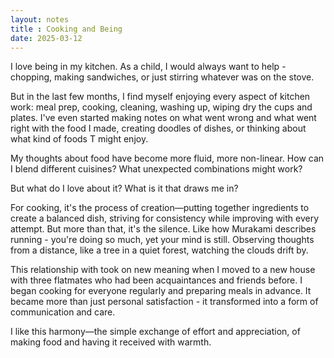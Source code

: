 ```yaml
---
layout: notes
title : Cooking and Being
date: 2025-03-12
---
```

I love being in my kitchen. As a child, I would always want to help - chopping, making sandwiches, or just stirring whatever was on the stove. 

But in the last few months, I find myself enjoying every aspect of kitchen work: meal prep, cooking, cleaning, washing up, wiping dry the cups and plates. I've even started making notes on what went wrong and what went right with the food I made, creating doodles of dishes, or thinking about what kind of foods T might enjoy.

My thoughts about food have become more fluid, more non-linear. How can I blend different cuisines? What unexpected combinations might work?

But what do I love about it? What is it that draws me in?

For cooking, it's the process of creation—putting together ingredients to create a balanced dish, striving for consistency while improving with every attempt. But more than that, it's the silence. Like how Murakami describes running - you're doing so much, yet your mind is still. Observing thoughts from a distance, like a tree in a quiet forest, watching the clouds drift by.

This relationship with took on new meaning when I moved to a new house with three flatmates who had been acquaintances and friends before. I began cooking for everyone regularly and preparing meals in advance. It became more than just personal satisfaction - it transformed into a form of communication and care.

I like this harmony—the simple exchange of effort and appreciation, of making food and having it received with warmth.
